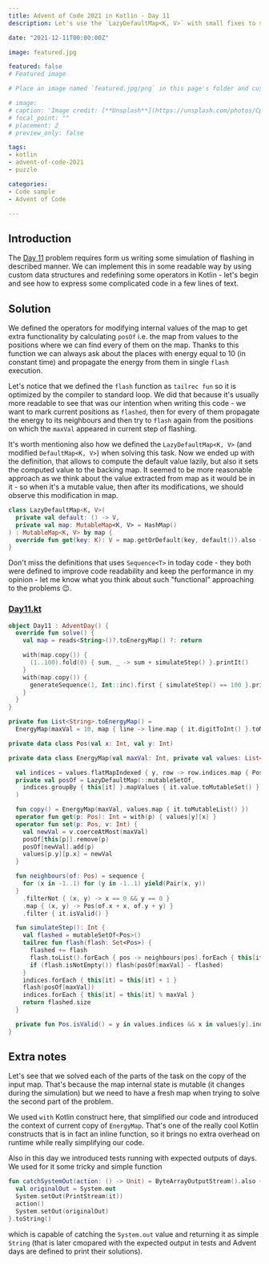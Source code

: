 ```yaml
---
title: Advent of Code 2021 in Kotlin - Day 11
description: Let's use the `LazyDefaultMap<K, V>` with small fixes to solve cute simulation of flashing octopus.

date: "2021-12-11T00:00:00Z"

image: featured.jpg

featured: false
# Featured image

# Place an image named `featured.jpg/png` in this page's folder and customize its options here.

# image:
# caption: 'Image credit: [**Unsplash**](https://unsplash.com/photos/CpkOjOcXdUY)'
# focal_point: ""
# placement: 2
# preview_only: false

tags:
- kotlin
- advent-of-code-2021
- puzzle

categories:
- Code sample
- Advent of Code

---
```


## Introduction

The [Day 11](https://adventofcode.com/2021/day/11) problem requires form us writing some simulation of flashing
in described manner. We can implement this in some readable way by using custom data structures and
redefining some operators in Kotlin - let's begin and see how to express some complicated code in a few lines
of text.

## Solution

We defined the operators for modifying internal values of the map to get extra functionality by calculating
`posOf` i.e. the map from values to the positions where we can find every of them on the map. Thanks to this
function we can always ask about the places with energy equal to 10 (in constant time) and propagate the
energy from them in single `flash` execution.

Let's notice that we defined the `flash` function as `tailrec fun` so it is optimized by the compiler to standard
loop. We did that because it's usually more readable to see that was our intention when writing this code - we want
to mark current positions as `flashed`, then for every of them propagate the energy to its neighbours and then
try to `flash` again from the positions on which the `maxVal` appeared in current step of flashing.

It's worth mentioning also how we defined the `LazyDefaultMap<K, V>` (and modified `DefaultMap<K, V>`) when solving
this task. Now we ended up with the definition, that allows to compute the default value lazily, but also
it sets the computed value to the backing map. It seemed to be more reasonable approach as we think about the
value extracted from map as it would be in it - so when it's a mutable value, then after its modifications,
we should observe this modification in map.

```kotlin
class LazyDefaultMap<K, V>(
  private val default: () -> V,
  private val map: MutableMap<K, V> = HashMap()
) : MutableMap<K, V> by map {
  override fun get(key: K): V = map.getOrDefault(key, default()).also { map[key] = it }
}
```

Don't miss the definitions that uses `Sequence<T>` in today code - they both were defined to improve
code readability and keep the performance in my opinion - let me know what you think about such
"functional" approaching to the problems 😉.

### [Day11.kt](https://github.com/avan1235/advent-of-code-2021/blob/master/src/main/kotlin/Day11.kt)
```kotlin
object Day11 : AdventDay() {
  override fun solve() {
    val map = reads<String>()?.toEnergyMap() ?: return

    with(map.copy()) {
      (1..100).fold(0) { sum, _ -> sum + simulateStep() }.printIt()
    }
    with(map.copy()) {
      generateSequence(1, Int::inc).first { simulateStep() == 100 }.printIt()
    }
  }
}

private fun List<String>.toEnergyMap() =
  EnergyMap(maxVal = 10, map { line -> line.map { it.digitToInt() }.toMutableList() })

private data class Pos(val x: Int, val y: Int)

private data class EnergyMap(val maxVal: Int, private val values: List<MutableList<Int>>) {

  val indices = values.flatMapIndexed { y, row -> row.indices.map { Pos(it, y) } }
  private val posOf = LazyDefaultMap(::mutableSetOf,
    indices.groupBy { this[it] }.mapValues { it.value.toMutableSet() }.toMutableMap()
  )

  fun copy() = EnergyMap(maxVal, values.map { it.toMutableList() })
  operator fun get(p: Pos): Int = with(p) { values[y][x] }
  operator fun set(p: Pos, v: Int) {
    val newVal = v.coerceAtMost(maxVal)
    posOf[this[p]].remove(p)
    posOf[newVal].add(p)
    values[p.y][p.x] = newVal
  }

  fun neighbours(of: Pos) = sequence {
    for (x in -1..1) for (y in -1..1) yield(Pair(x, y))
  }
    .filterNot { (x, y) -> x == 0 && y == 0 }
    .map { (x, y) -> Pos(of.x + x, of.y + y) }
    .filter { it.isValid() }

  fun simulateStep(): Int {
    val flashed = mutableSetOf<Pos>()
    tailrec fun flash(flash: Set<Pos>) {
      flashed += flash
      flash.toList().forEach { pos -> neighbours(pos).forEach { this[it] = this[it] + 1 } }
      if (flash.isNotEmpty()) flash(posOf[maxVal] - flashed)
    }
    indices.forEach { this[it] = this[it] + 1 }
    flash(posOf[maxVal])
    indices.forEach { this[it] = this[it] % maxVal }
    return flashed.size
  }

  private fun Pos.isValid() = y in values.indices && x in values[y].indices
}
```

## Extra notes

Let's see that we solved each of the parts of the task on the copy of the input map. That's because the
map internal state is mutable (it changes during the simulation) but we need to have a fresh map when
trying to solve the second part of the problem.

We used `with` Kotlin construct here, that simplified our code and introduced the context of current copy of
`EnergyMap`. That's one of the really cool Kotlin constructs that is in fact an inline function, so it brings no
extra overhead on runtime while really simplifying our code.

Also in this day we introduced tests running with expected outputs of days. We used for it some tricky and
simple function
```kotlin
fun catchSystemOut(action: () -> Unit) = ByteArrayOutputStream().also {
  val originalOut = System.out
  System.setOut(PrintStream(it))
  action()
  System.setOut(originalOut)
}.toString()
```
which is capable of catching the `System.out` value and returning it as simple `String` (that is later cmopared
with the expected output in tests and Advent days are defined to print their solutions).
